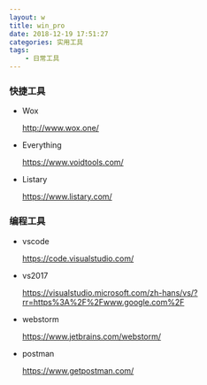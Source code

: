 ```yaml
---
layout: w
title: win_pro
date: 2018-12-19 17:51:27
categories: 实用工具
tags:
    - 日常工具
---
```

### 快捷工具
+ Wox <p>http://www.wox.one/</p>
+ Everything <p>https://www.voidtools.com/</p>
+ Listary <p>https://www.listary.com/</p>
<!-- more -->
### 编程工具
+ vscode <p>https://code.visualstudio.com/</p>
+ vs2017 <p>https://visualstudio.microsoft.com/zh-hans/vs/?rr=https%3A%2F%2Fwww.google.com%2F</p>
+ webstorm <p>https://www.jetbrains.com/webstorm/</p>
+ postman <p>https://www.getpostman.com/</p>